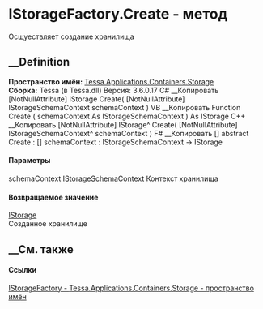 # IStorageFactory.Create - метод
Осщуествляет создание хранилища
## __Definition
 **Пространство имён:**
[Tessa.Applications.Containers.Storage](N_Tessa_Applications_Containers_Storage.htm)  
 **Сборка:** Tessa (в Tessa.dll) Версия: 3.6.0.17
C# __Копировать
    [NotNullAttribute]
    IStorage Create(
    	[NotNullAttribute] IStorageSchemaContext schemaContext
    )
VB __Копировать
    <NotNullAttribute>
    Function Create ( 
    	<NotNullAttribute> schemaContext As IStorageSchemaContext
    ) As IStorage
C++ __Копировать
    [NotNullAttribute]
    IStorage^ Create(
    	[NotNullAttribute] IStorageSchemaContext^ schemaContext
    )
F# __Копировать
     [<NotNullAttribute>]
    abstract Create : 
            [<NotNullAttribute>] schemaContext : IStorageSchemaContext -> IStorage 
#### Параметры
schemaContext
[IStorageSchemaContext](T_Tessa_Applications_Containers_Storage_IStorageSchemaContext.htm)
     Контекст хранилища 
#### Возвращаемое значение
[IStorage](T_Tessa_Applications_Containers_Storage_IStorage.htm)  
Созданное хранилище
## __См. также
#### Ссылки
[IStorageFactory -
](T_Tessa_Applications_Containers_Storage_IStorageFactory.htm)
[Tessa.Applications.Containers.Storage - пространство
имён](N_Tessa_Applications_Containers_Storage.htm)
